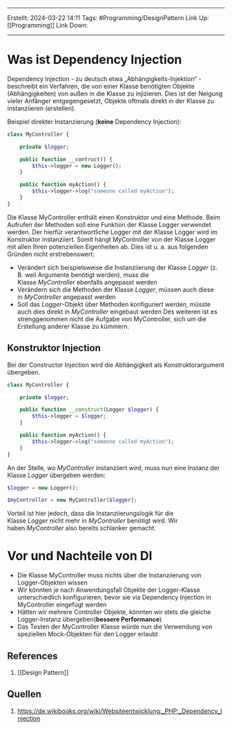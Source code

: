 
--- 
Erstellt: 2024-03-22    14:11 
Tags: #Programming/DesignPattern 
Link Up: [[Programming]]
Link Down:

--- 
# Was ist Dependency Injection
Dependency Injection - zu deutsch etwa „Abhängigkeits-Injektion“ - beschreibt ein Verfahren, die von einer Klasse benötigten Objekte (Abhängigkeiten) von außen in die Klasse zu injizieren. Dies ist der Neigung vieler Anfänger entgegengesetzt, Objekte oftmals direkt in der Klasse zu instanziieren (erstellen).

Beispiel direkter Instanzierung (**keine** Dependency Injection):
```PHP
class MyController {

    private $logger;

    public function __contruct() {
        $this->logger = new Logger();
    }

    public function myAction() {
        $this->logger->log("someone called myAction");
    }
}
```
Die Klasse MyController enthält einen Konstruktor und eine Methode. Beim Aufrufen der Methoden soll eine Funktion der Klasse Logger verwendet werden. Der hierfür verantwortliche Logger mit der Klasse Logger wird im Konstruktor instanziiert. Somit hängt MyController von der Klasse Logger mit allen Ihren potenziellen Eigenheiten ab.
Dies ist u. a. aus folgenden Gründen nicht erstrebenswert:
- Verändert sich beispielsweise die Instanziierung der Klasse _Logger_ (z. B. weil Argumente benötigt werden), muss die Klasse _MyController_ ebenfalls angepasst werden
- Verändern sich die Methoden der Klasse _Logger_, müssen auch diese in _MyController_ angepasst werden
- Soll das _Logger_-Objekt über Methoden konfiguriert werden, müsste auch dies direkt in _MyController_ eingebaut werden
Des weiteren ist es strenggenommen nicht die Aufgabe von MyController, sich um die Erstellung anderer Klasse zu kümmern.

## Konstruktor Injection
Bei der Constructor Injection wird die Abhängigkeit als Konstruktorargument übergeben.
```PHP
class MyController {

    private $logger;

    public function __construct(Logger $logger) {
        $this->logger = $logger;
    }

    public function myAction() {
        $this->logger->log("someone called myAction");
    }
}
```
An der Stelle, wo _MyController_ instanziiert wird, muss nun eine Instanz der Klasse _Logger_
übergeben werden:
```PHP
$logger = new Logger();

$myController = new MyController($logger);
```
Vorteil ist hier jedoch, dass die Instanziierungslogik für die Klasse _Logger_ nicht mehr in _MyController_ benötigt wird. Wir haben _MyController_ also bereits schlanker gemacht.

# Vor und Nachteile von DI
- Die Klasse MyController muss nichts über die Instanziierung von Logger-Objekten wissen
- Wir könnten je nach Anwendungsfall Objekte der Logger-Klasse unterschiedlich konfigurieren, bevor sie via Dependency Injection in MyController eingefügt werden
- Hätten wir mehrere Controller Objekte, könnten wir stets die gleiche Logger-Instanz übergeben(**bessere Performance**)
- Das Testen der MyController Klasse würde nun die Verwendung von speziellen Mock-Objekten für den Logger erlaubt


## References
1. [[Design Pattern]]

## Quellen
1. https://de.wikibooks.org/wiki/Websiteentwicklung:_PHP:_Dependency_Injection